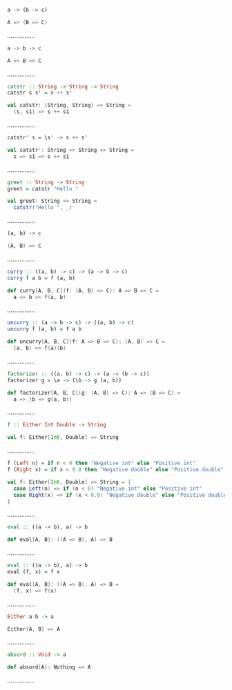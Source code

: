 ```Haskell
a -> (b -> c)
```
```scala
A => (B => C)
```
................
```Haskell
a -> b -> c
```
```scala
A => B => C
```
................
```Haskell
catstr :: String -> String -> String
catstr s s' = s ++ s'
```
```scala
val catstr: (String, String) => String =
  (s, s1) => s ++ s1
```
................
```Haskell
catstr' s = \s' -> s ++ s'
```
```scala
val catstrᛌ: String => String => String = 
  s => s1 => s ++ s1
```
................
```Haskell
greet :: String -> String
greet = catstr "Hello "
```
```scala
val greet: String => String =
  catstr("Hello ", _)
```
................
```Haskell
(a, b) -> c
```
```scala
(A, B) => C
```
................
```Haskell
curry :: ((a, b) -> c) -> (a -> b -> c)
curry f a b = f (a, b)
```
```scala
def curry[A, B, C](f: (A, B) => C): A => B => C =
  a => b => f(a, b)
```
................
```Haskell
uncurry :: (a -> b -> c) -> ((a, b) -> c)
uncurry f (a, b) = f a b
```
```scala
def uncurry[A, B, C](f: A => B => C): (A, B) => C =
  (a, b) => f(a)(b)
```
................
```Haskell
factorizer :: ((a, b) -> c) -> (a -> (b -> c))
factorizer g = \a -> (\b -> g (a, b))
```
```scala
def factorizer[A, B, C](g: (A, B) => C): A => (B => C) =
  a => (b => g(a, b))
```
................
```Haskell
f :: Either Int Double -> String
```
```scala
val f: Either[Int, Double] => String
```
................
```Haskell
f (Left n) = if n < 0 then "Negative int" else "Positive int"
f (Right x) = if x < 0.0 then "Negative double" else "Positive double"
```
```scala
val f: Either[Int, Double] => String = {
  case Left(n) => if (n < 0) "Negative int" else "Positive int"
  case Right(x) => if (x < 0.0) "Negative double" else "Positive double"
}
```
................
```Haskell
eval :: ((a -> b), a) -> b
```
```scala
def eval[A, B]: ((A => B), A) => B
```
................
```Haskell
eval :: ((a -> b), a) -> b
eval (f, x) = f x
```
```scala
def eval[A, B]: ((A => B), A) => B =
  (f, x) => f(x)
```
................
```Haskell
Either a b -> a
```
```scala
Either[A, B] => A
```
................
```Haskell
absurd :: Void -> a
```
```scala
def absurd[A]: Nothing => A
```
................
